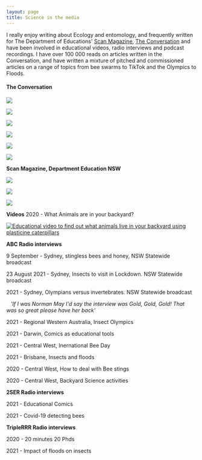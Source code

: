 ```yaml
---
layout: page
title: Science in the media
---
```


I really enjoy writing about Ecology and entomology, and frequently written for The Department of Educations' [Scan Magazine](#scan-magazine), [The Conversation](#the-conversation) and have been involved in educational videos, radio interviews and podcast recordings. I have over 100 000 reads on articles written in the Conversation, and have written a mixture of pitched and commissioned articles on a range of topics from bee swarms to TikTok and the Olympics to Floods.


<h4 id="login-optional-fields">
The Conversation
</h4>


[<img src="{{ 'assets/img/naturedetectives.png' | relative_url }}"/>](https://theconversation.com/nature-detectives-in-the-backyard-3-science-activities-for-curious-kids-this-summer-151661)


[<img src="{{ 'assets/img/beeswarms.png' | relative_url }}"/>](https://theconversation.com/its-bee-season-to-avoid-getting-stung-just-stay-calm-and-dont-swat-153625)


[<img src="{{ 'assets/img/floods.png' | relative_url }}"/>](https://theconversation.com/after-the-floods-stand-by-for-spiders-slugs-and-millipedes-but-think-twice-before-reaching-for-the-bug-spray-157600)


[<img src="{{ 'assets/img/comics.png' | relative_url }}"/>](https://theconversation.com/heroes-villains-biology-3-reasons-comic-books-are-great-science-teachers-143251)



[<img src="{{ 'assets/img/tiktok.png' | relative_url }}"/>](https://theconversation.com/over-the-top-backlash-against-tiktoks-bee-lady-not-justified-say-bee-experts-162346)


[<img src="{{ 'assets/img/olymmpicsrelative_url }}"/>](https://theconversation.com/how-do-olympic-athletes-stack-up-against-invertebrates-not-very-well-164488)




**Scan Magazine, Department Education NSW**


[<img src="{{ 'assets/img/science_extension.png' | relative_url }}"/>](https://education.nsw.gov.au/content/dam/main-education/teaching-and-learning/professional-learning/scan/media/documents/vol-40/Scan_40-9_Oct2021_AEM.pdf)

[<img src="{{ 'assets/img/scan_stingless.jpg' | relative_url }}"/>](https://education.nsw.gov.au/content/dam/main-education/teaching-and-learning/professional-learning/scan/media/documents/vol-40/Scan_40-8_September2021_AEM.pdf)

[<img src="{{ 'assets/img/caterpillars.png' | relative_url }}"/>](https://education.nsw.gov.au/content/dam/main-education/teaching-and-learning/professional-learning/scan/media/documents/vol-40/Scan_40-2_March2021_AEM.pdf)


**Videos**
2020 - What Animals are in your backyard?


[![Educational video to find out what animals live in your backyard using plasticine caterpillars](http://img.youtube.com/vi/umb-HhUAjJk/0.jpg)](http://www.youtube.com/watch?v=umb-HhUAjJk)



**ABC Radio interviews**

9 September - Sydney, stingless bees and honey, NSW Statewide broadcast

23 August 2021 - Sydney, Insects to visit in Lockdown. NSW Statewide broadcast


2021 - Sydney, Olympians versus invertebrates. NSW Statewide broadcast

&nbsp;&nbsp;&nbsp;_'If I was Norman May I'd say the interview was Gold, Gold, Gold! That was so great please have her back'_

2021 - Regional Western Australia, Insect Olympics


2021 - Darwin, Comics as educational tools


2021 - Central West, Inernational Bee Day


2021 - Brisbane, Insects and floods


2020 - Central West, How to deal with Bee stings


2020 - Central West, Backyard Science activities


**2SER Radio interviews**


2021 - Educational Comics

2021 - Covid-19 detecting bees

**TripleRRR Radio interviews**

2020 - 20 minutes 20 Phds

2021 - Impact of floods on insects





